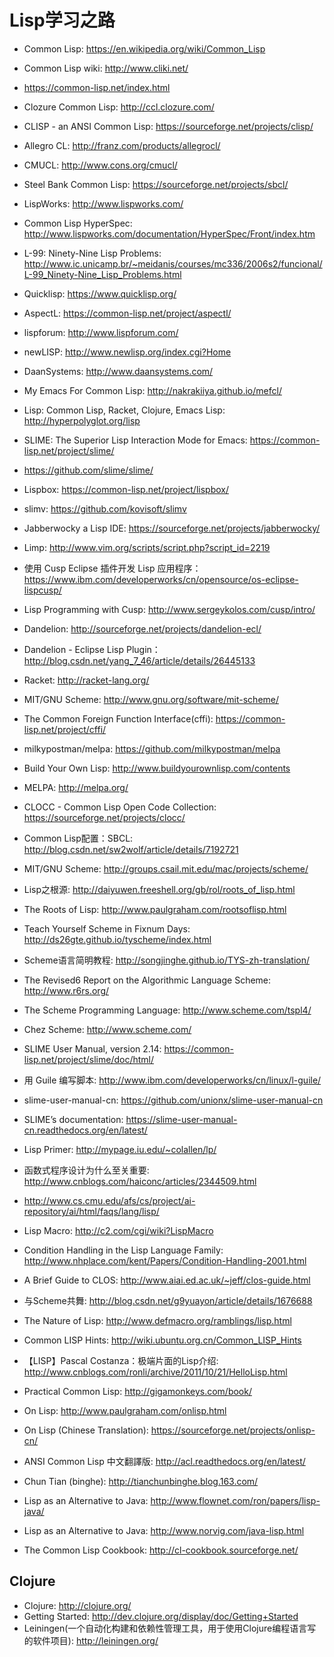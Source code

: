 # Lisp学习之路

* Common Lisp: <https://en.wikipedia.org/wiki/Common_Lisp>
* Common Lisp wiki: <http://www.cliki.net/>
* <https://common-lisp.net/index.html>

* Clozure Common Lisp: <http://ccl.clozure.com/>
* CLISP - an ANSI Common Lisp: <https://sourceforge.net/projects/clisp/>
* Allegro CL: <http://franz.com/products/allegrocl/>
* CMUCL: <http://www.cons.org/cmucl/>
* Steel Bank Common Lisp: <https://sourceforge.net/projects/sbcl/>

* LispWorks: <http://www.lispworks.com/>
* Common Lisp HyperSpec: <http://www.lispworks.com/documentation/HyperSpec/Front/index.htm>

* L-99: Ninety-Nine Lisp Problems: <http://www.ic.unicamp.br/~meidanis/courses/mc336/2006s2/funcional/L-99_Ninety-Nine_Lisp_Problems.html>
* Quicklisp: <https://www.quicklisp.org/>
* AspectL: <https://common-lisp.net/project/aspectl/>
* lispforum: <http://www.lispforum.com/>
* newLISP: <http://www.newlisp.org/index.cgi?Home>
* DaanSystems: <http://www.daansystems.com/>
* My Emacs For Common Lisp: <http://nakrakiiya.github.io/mefcl/>
* Lisp: Common Lisp, Racket, Clojure, Emacs Lisp: <http://hyperpolyglot.org/lisp>
* SLIME: The Superior Lisp Interaction Mode for Emacs: <https://common-lisp.net/project/slime/>
* <https://github.com/slime/slime/>
* Lispbox: <https://common-lisp.net/project/lispbox/>
* slimv: <https://github.com/kovisoft/slimv>
* Jabberwocky a Lisp IDE: <https://sourceforge.net/projects/jabberwocky/>
* Limp: <http://www.vim.org/scripts/script.php?script_id=2219>

* 使用 Cusp Eclipse 插件开发 Lisp 应用程序：<https://www.ibm.com/developerworks/cn/opensource/os-eclipse-lispcusp/>
* Lisp Programming with Cusp: <http://www.sergeykolos.com/cusp/intro/>

* Dandelion: <http://sourceforge.net/projects/dandelion-ecl/>
* Dandelion - Eclipse Lisp Plugin：<http://blog.csdn.net/yang_7_46/article/details/26445133>

* Racket: <http://racket-lang.org/>
* MIT/GNU Scheme: <http://www.gnu.org/software/mit-scheme/>
* The Common Foreign Function Interface(cffi): <https://common-lisp.net/project/cffi/>
* milkypostman/melpa: <https://github.com/milkypostman/melpa>
* Build Your Own Lisp: <http://www.buildyourownlisp.com/contents>
* MELPA: <http://melpa.org/>
* CLOCC - Common Lisp Open Code Collection: <https://sourceforge.net/projects/clocc/>
* Common Lisp配置：SBCL: <http://blog.csdn.net/sw2wolf/article/details/7192721>


* MIT/GNU Scheme: <http://groups.csail.mit.edu/mac/projects/scheme/>
* Lisp之根源: <http://daiyuwen.freeshell.org/gb/rol/roots_of_lisp.html>
* The Roots of Lisp: <http://www.paulgraham.com/rootsoflisp.html>
* Teach Yourself Scheme in Fixnum Days: <http://ds26gte.github.io/tyscheme/index.html>
* Scheme语言简明教程: <http://songjinghe.github.io/TYS-zh-translation/>
* The Revised6 Report on the Algorithmic Language Scheme: <http://www.r6rs.org/>
* The Scheme Programming Language: <http://www.scheme.com/tspl4/>
* Chez Scheme: <http://www.scheme.com/>
* SLIME User Manual, version 2.14: <https://common-lisp.net/project/slime/doc/html/>
* 用 Guile 编写脚本: <http://www.ibm.com/developerworks/cn/linux/l-guile/>
* slime-user-manual-cn: <https://github.com/unionx/slime-user-manual-cn>
* SLIME’s documentation: <https://slime-user-manual-cn.readthedocs.org/en/latest/>
* Lisp Primer: <http://mypage.iu.edu/~colallen/lp/>
* 函数式程序设计为什么至关重要: <http://www.cnblogs.com/haiconc/articles/2344509.html>
* <http://www.cs.cmu.edu/afs/cs/project/ai-repository/ai/html/faqs/lang/lisp/>
* Lisp Macro: <http://c2.com/cgi/wiki?LispMacro>
* Condition Handling in the Lisp Language Family: <http://www.nhplace.com/kent/Papers/Condition-Handling-2001.html>
* A Brief Guide to CLOS: <http://www.aiai.ed.ac.uk/~jeff/clos-guide.html>
* 与Scheme共舞: <http://blog.csdn.net/g9yuayon/article/details/1676688>
* The Nature of Lisp: <http://www.defmacro.org/ramblings/lisp.html>
* Common LISP Hints: <http://wiki.ubuntu.org.cn/Common_LISP_Hints>
* 【LISP】Pascal Costanza：极端片面的Lisp介绍: <http://www.cnblogs.com/ronli/archive/2011/10/21/HelloLisp.html>
* Practical Common Lisp: <http://gigamonkeys.com/book/>
* On Lisp: <http://www.paulgraham.com/onlisp.html>
* On Lisp (Chinese Translation): <https://sourceforge.net/projects/onlisp-cn/>
* ANSI Common Lisp 中文翻譯版: <http://acl.readthedocs.org/en/latest/>
* Chun Tian (binghe): <http://tianchunbinghe.blog.163.com/>
* Lisp as an Alternative to Java: <http://www.flownet.com/ron/papers/lisp-java/>
* Lisp as an Alternative to Java: <http://www.norvig.com/java-lisp.html>
* The Common Lisp Cookbook: <http://cl-cookbook.sourceforge.net/>

## Clojure

* Clojure: <http://clojure.org/>
* Getting Started: <http://dev.clojure.org/display/doc/Getting+Started>
* Leiningen(一个自动化构建和依赖性管理工具，用于使用Clojure编程语言写的软件项目): <http://leiningen.org/>
